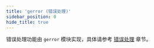 ```yaml
---
title: 'gerror (错误处理)'
sidebar_position: 0
hide_title: true
---
```


错误处理功能由 `gerror` 模块实现，具体请参考 [错误处理](../../1-核心组件/4-错误处理/4-错误处理.md) 章节。